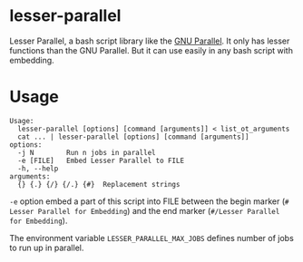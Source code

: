 lesser-parallel
===============

Lesser Parallel, a bash script library like the [GNU Parallel](http://www.gnu.org/software/parallel/).
It only has lesser functions than the GNU Parallel. But it can use easily in any bash script with embedding.

Usage
=====

    Usage:
      lesser-parallel [options] [command [arguments]] < list_ot_arguments
      cat ... | lesser-parallel [options] [command [arguments]]
    options:
      -j N        Run n jobs in parallel
      -e [FILE]   Embed Lesser Parallel to FILE
      -h, --help
    arguments:
      {} {.} {/} {/.} {#}  Replacement strings

`-e` option embed a part of this script into FILE between the begin marker (`# Lesser Parallel for Embedding`) and the end marker (`#/Lesser Parallel for Embedding`).

The environment variable `LESSER_PARALLEL_MAX_JOBS` defines number of jobs to run up in parallel.
